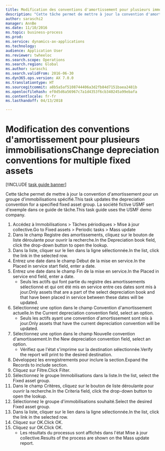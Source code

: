 ```yaml
--- 
title: Modification des conventions d'amortissement pour plusieurs immobilisations
description: "Cette tâche permet de mettre à jour la convention d'amortissement pour un groupe d'immobilisations spécifié."
author: saraschi2
manager: AnnBe
ms.date: 11/10/2016
ms.topic: business-process
ms.prod: 
ms.service: dynamics-ax-applications
ms.technology: 
audience: Application User
ms.reviewer: twheeloc
ms.search.scope: Operations
ms.search.region: Global
ms.author: saraschi
ms.search.validFrom: 2016-06-30
ms.dyn365.ops.version: AX 7.0.0
ms.translationtype: HT
ms.sourcegitcommit: a8b5a5af5108744406a3d2fb84d7151baea2481b
ms.openlocfilehash: ef0d5d6a56967c7a1d4353f6cb340245a99ebafa
ms.contentlocale: fr-fr
ms.lasthandoff: 04/13/2018

---
```

# <a name="change-depreciation-conventions-for-multiple-fixed-assets"></a><span data-ttu-id="55b93-103">Modification des conventions d'amortissement pour plusieurs immobilisations</span><span class="sxs-lookup"><span data-stu-id="55b93-103">Change depreciation conventions for multiple fixed assets</span></span>

[!INCLUDE [task guide banner](../../includes/task-guide-banner.md)]

<span data-ttu-id="55b93-104">Cette tâche permet de mettre à jour la convention d'amortissement pour un groupe d'immobilisations spécifié.</span><span class="sxs-lookup"><span data-stu-id="55b93-104">This task updates the depreciation convention for a specified fixed asset group.</span></span> <span data-ttu-id="55b93-105">La société fictive USMF sert d'exemple dans ce guide de tâche.</span><span class="sxs-lookup"><span data-stu-id="55b93-105">This task guide uses the USMF demo company.</span></span>

1. <span data-ttu-id="55b93-106">Accédez à Immobilisations > Tâches périodiques > Mise à jour collective.</span><span class="sxs-lookup"><span data-stu-id="55b93-106">Go to Fixed assets > Periodic tasks > Mass update</span></span>
2. <span data-ttu-id="55b93-107">Dans le champ Registre des amortissements, cliquez sur le bouton de liste déroulante pour ouvrir la recherche.</span><span class="sxs-lookup"><span data-stu-id="55b93-107">In the Depreciation book field, click the drop-down button to open the lookup.</span></span>
3. <span data-ttu-id="55b93-108">Dans la liste, cliquer sur le lien dans la ligne sélectionnée.</span><span class="sxs-lookup"><span data-stu-id="55b93-108">In the list, click the link in the selected row.</span></span>
4. <span data-ttu-id="55b93-109">Entrez une date dans le champ Début de la mise en service.</span><span class="sxs-lookup"><span data-stu-id="55b93-109">In the Placed in service start field, enter a date.</span></span>
5. <span data-ttu-id="55b93-110">Entrez une date dans le champ Fin de la mise en service.</span><span class="sxs-lookup"><span data-stu-id="55b93-110">In the Placed in service end field, enter a date.</span></span>
    * <span data-ttu-id="55b93-111">Seuls les actifs qui font partie du registre des amortissements sélectionné et qui ont été mis en service entre ces dates sont mis à jour.</span><span class="sxs-lookup"><span data-stu-id="55b93-111">Only assets that are a part of the select depreciation book and that have been placed in service between these dates will be updated.</span></span>  
6. <span data-ttu-id="55b93-112">Sélectionnez une option dans le champ Convention d'amortissement actuelle.</span><span class="sxs-lookup"><span data-stu-id="55b93-112">In the Current depreciation convention field, select an option.</span></span>
    * <span data-ttu-id="55b93-113">Seuls les actifs ayant une convention d'amortissement sont mis à jour.</span><span class="sxs-lookup"><span data-stu-id="55b93-113">Only assets that have the current depreciation convention will be updated.</span></span>  
7. <span data-ttu-id="55b93-114">Sélectionnez une option dans le champ Nouvelle convention d'amortissement.</span><span class="sxs-lookup"><span data-stu-id="55b93-114">In the New depreciation convention field, select an option.</span></span>
    * <span data-ttu-id="55b93-115">Vérifiez que l'état s'imprime sur la destination sélectionnée.</span><span class="sxs-lookup"><span data-stu-id="55b93-115">Verify the report will print to the desired destination.</span></span>  
8. <span data-ttu-id="55b93-116">Développez les enregistrements pour inclure la section.</span><span class="sxs-lookup"><span data-stu-id="55b93-116">Expand the Records to include section.</span></span>
9. <span data-ttu-id="55b93-117">Cliquez sur Filtre.</span><span class="sxs-lookup"><span data-stu-id="55b93-117">Click Filter.</span></span>
10. <span data-ttu-id="55b93-118">Sélectionnez le groupe Immobilisations dans la liste.</span><span class="sxs-lookup"><span data-stu-id="55b93-118">In the list, select the Fixed asset group.</span></span>
11. <span data-ttu-id="55b93-119">Dans le champ Critères, cliquez sur le bouton de liste déroulante pour ouvrir la recherche.</span><span class="sxs-lookup"><span data-stu-id="55b93-119">In the Criteria field, click the drop-down button to open the lookup.</span></span>
12. <span data-ttu-id="55b93-120">Sélectionnez le groupe d'immobilisations souhaité.</span><span class="sxs-lookup"><span data-stu-id="55b93-120">Select the desired Fixed asset group.</span></span>
13. <span data-ttu-id="55b93-121">Dans la liste, cliquer sur le lien dans la ligne sélectionnée.</span><span class="sxs-lookup"><span data-stu-id="55b93-121">In the list, click the link in the selected row.</span></span>
14. <span data-ttu-id="55b93-122">Cliquez sur OK.</span><span class="sxs-lookup"><span data-stu-id="55b93-122">Click OK.</span></span>
15. <span data-ttu-id="55b93-123">Cliquez sur OK.</span><span class="sxs-lookup"><span data-stu-id="55b93-123">Click OK.</span></span>
    *  <span data-ttu-id="55b93-124">Les résultats du processus sont affichés dans l'état Mise à jour collective.</span><span class="sxs-lookup"><span data-stu-id="55b93-124">Results of the process are shown on the Mass update report.</span></span>     


